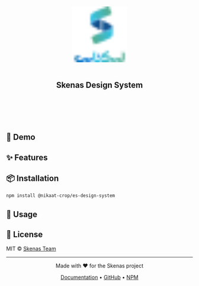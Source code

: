 <br/>
<div align="center">
<img src="./assets/skenas.svg" alt="Skenas Icons" width="150" />
<br/>
<br/>

<h2 align="center">
Skenas Design System
</h2>
<br/>
<br/>
<a href="https://es-icons.vercel.app/" target="_blank" rel="noopener noreferrer">
  <!-- <strong>Browse the full icon gallery on Storybook »</strong> -->
</a>
<br/>
<br/>
</h2>
</div>

## 📸 Demo


## ✨ Features


## 📦 Installation

```bash
npm install @nikaat-crop/es-design-system
```

## 🚀 Usage


## 📄 License

MIT © [Skenas Team](https://github.com/sadegh1379/es-design-system)

---

<div align="center">
  <p>Made with ❤️ for the Skenas project</p>
  <p>
    <a href="https://es-icons.vercel.app/">Documentation</a> •
    <a href="https://github.com/sadegh1379/es-icons">GitHub</a> •
    <a href="https://www.npmjs.com/package/@nikaat-crop/es-icons">NPM</a>
  </p>
</div>
